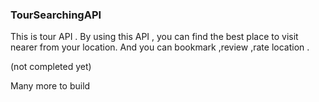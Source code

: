 ### **TourSearchingAPI**

This is tour API . By using this API , you can find the best place to visit nearer from your location. And you can bookmark ,review ,rate location .

(not completed yet)

Many more to build
